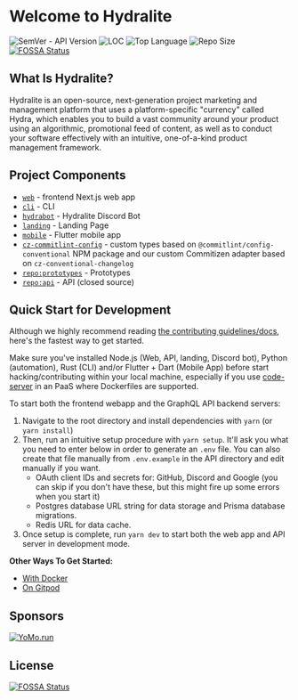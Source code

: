 # Welcome to Hydralite

![SemVer - API Version](https://img.shields.io/badge/version-1.0.0--pre--alpha-ff69b4)
![LOC](https://img.shields.io/tokei/lines/github/hydralite/hydralite?color=white&label=lines%20of%20code)
![Top Language](https://img.shields.io/github/languages/top/hydralite/hydralite?color=%230xfffff)
![Repo Size](https://img.shields.io/github/repo-size/hydralite/hydralite?color=orange)
[![FOSSA Status](https://app.fossa.com/api/projects/git%2Bgithub.com%2Fhydralite%2Fhydralite.svg?type=shield)](https://app.fossa.com/projects/git%2Bgithub.com%2Fhydralite%2Fhydralite?ref=badge_shield)

## What Is Hydralite?

Hydralite is an open-source, next-generation project marketing and management platform that uses a platform-specific "currency" called Hydra, which enables you to build a vast community around your product using an algorithmic, promotional feed of content, as well as to conduct your software effectively with an intuitive, one-of-a-kind product management framework.

## Project Components

- [`web`](./web) - frontend Next.js web app
- [`cli`](./cli) - CLI
- [`hydrabot`](./hydrabot) - Hydralite Discord Bot
- [`landing`](./landing) - Landing Page
- [`mobile`](./mobile) - Flutter mobile app
- [`cz-commitlint-config`](./cz-commitlint-config) - custom types based on `@commitlint/config-conventional` NPM package and our custom Commitizen adapter based on `cz-conventional-changelog`
- [`repo:prototypes`](https://github.com/hydralite/prototypes) - Prototypes
- [`repo:api`](https://github.com/hydralite/Go-API) - API (closed source)

## Quick Start for Development

Although we highly recommend reading [the contributing guidelines/docs](https://github.com/hydralite/hydralite/blob/dev/CONTRIBUTING.md), here's the fastest way to get started.

Make sure you've installed Node.js (Web, API, landing, Discord bot), Python (automation), Rust (CLI) and/or Flutter + Dart (Mobile App) before start hacking/contributing within your local machine, especially if you use [code-server](https://github.com/cdr/code-server) in an PaaS where Dockerfiles are supported.

To start both the frontend webapp and the GraphQL API backend servers:

1. Navigate to the root directory and install dependencies with `yarn` (or `yarn install`)
2. Then, run an intuitive setup procedure with `yarn setup`. It'll ask you what you need to enter below in order to generate an `.env` file. You can also create that file manually from `.env.example` in the API directory and edit manually if you want.
   - OAuth client IDs and secrets for: GitHub, Discord and Google (you can skip if you don't have these, but this might fire up some errors when you start it)
   - Postgres database URL string for data storage and Prisma database migrations.
   - Redis URL for data cache.
3. Once setup is complete, run `yarn dev` to start both the web app and API server in development mode.

**Other Ways To Get Started:**

- [With Docker](https://github.com/hydralite/hydralite/blob/dev/CONTRIBUTING.md#using-docker)
- [On Gitpod](https://github.com/hydralite/hydralite/blob/dev/CONTRIBUTING.md#using-gitpod)

## Sponsors

<a href="https://yomo.run">![YoMo.run](https://github.com/hydralite/hydralite/blob/dev/assets/sponsors/yomo.png?raw=true)</a>


## License
[![FOSSA Status](https://app.fossa.com/api/projects/git%2Bgithub.com%2Fhydralite%2Fhydralite.svg?type=large)](https://app.fossa.com/projects/git%2Bgithub.com%2Fhydralite%2Fhydralite?ref=badge_large)